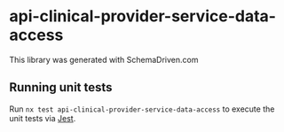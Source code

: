
# api-clinical-provider-service-data-access

This library was generated with SchemaDriven.com

## Running unit tests

Run `nx test api-clinical-provider-service-data-access` to execute the unit tests via [Jest](https://jestjs.io).


